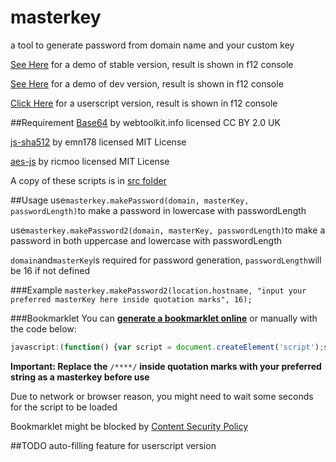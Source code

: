 # masterkey
a tool to generate password from domain name and your custom key  

[See Here](https://myfreeer.github.io/masterkey/index.html) for a demo of stable version, result is shown in f12 console

[See Here](https://myfreeer.github.io/masterkey/dev.html) for a demo of dev version, result is shown in f12 console

[Click Here](https://myfreeer.github.io/masterkey/masterkey.user.js) for a userscript version, result is shown in f12 console

##Requirement
[Base64](http://www.webtoolkit.info/javascript_base64.html) by webtoolkit.info licensed CC BY 2.0 UK

[js-sha512](https://github.com/emn178/js-sha512) by emn178 licensed MIT License

[aes-js](https://github.com/ricmoo/aes-js) by ricmoo licensed MIT License

A copy of these scripts is in [src folder](https://github.com/myfreeer/masterkey/tree/gh-pages/src)

##Usage
use`masterkey.makePassword(domain, masterKey, passwordLength)`to make a password in lowercase with passwordLength

use`masterkey.makePassword2(domain, masterKey, passwordLength)`to make a password in both uppercase and lowercase with passwordLength

`domain`and`masterKey`is required for password generation, `passwordLength`will be 16 if not defined

###Example
`masterkey.makePassword2(location.hostname, "input your preferred masterKey here inside quotation marks", 16);`

###Bookmarklet
You can [**generate a bookmarklet online**](https://myfreeer.github.io/masterkey/bookmarklet.html) or manually with the code below:
```js
javascript:(function() {var script = document.createElement('script');script.onload = function() {prompt('Password Generated for "' + masterkey.parseHostName(location.hostname) + '" :', masterkey.makePassword2(location.hostname, '/****/', 16))};script.src = "https://myfreeer.github.io/masterkey/src/masterkey_full.js";document.getElementsByTagName('head')[0].appendChild(script);})();
```

**Important: Replace the** `/****/` **inside quotation marks with your preferred string as a masterkey before use**

Due to network or browser reason, you might need to wait some seconds for the script to be loaded

Bookmarklet might be blocked by [Content Security Policy](https://en.wikipedia.org/wiki/Content_Security_Policy)

##TODO
auto-filling feature for userscript version
